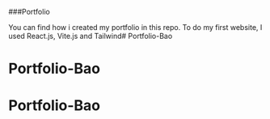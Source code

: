 ###Portfolio

You can find how i created my portfolio in this repo. To do my first website, I used React.js, Vite.js and Tailwind# Portfolio-Bao
# Portfolio-Bao
# Portfolio-Bao
